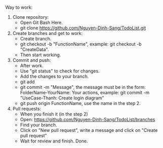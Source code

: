 Way to work:
  1. Clone repository:
      + Open Git Bash Here.
      + git clone https://github.com/Nguyen-Dinh-Sang/TodoList.git
  2. Create branches and get to work:
      + Create branch.
      + git checkout -b "FunctionName", example: git checkout -b "CreateData".
      + Then start working.
  3. Commit and push:
      + After work.
      + Use "git status" to check for changes.
      + Add the changes to your branch.
      + git add
      + git commit -m "Message", the message must be in the form: FolderName-YourName: Your actions, example: git commit -m "UseCase-Thanh: Create login diagram"
      + git push origin FunctionName, use the name in the step 2.
  4. Pull requests:
      + When you finish it (in the step 2)
      + Open: https://github.com/Nguyen-Dinh-Sang/TodoList/branches
      + Find your branch.
      + Click on "New pull request", write a message and click on "Create pull request"
      + Wait for review and finish.
Done.

